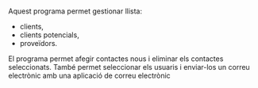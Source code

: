 #
Aquest programa permet gestionar llista: 
- clients, 
- clients potencials, 
- proveïdors.


El programa permet afegir contactes nous i eliminar els contactes seleccionats. També permet seleccionar els usuaris i enviar-los un correu electrònic amb una aplicació de correu electrònic
